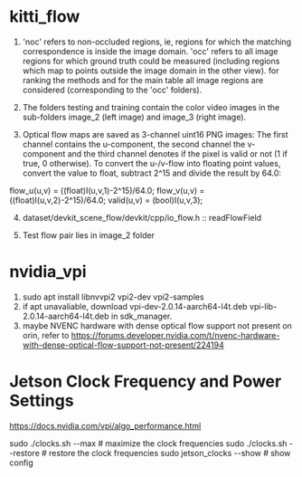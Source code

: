 # kitti_flow

1) 'noc' refers to non-occluded regions, ie, regions for which the matching correspondence is inside the image domain. 'occ' refers to all image regions for which ground truth could be measured (including regions which map to points outside the image domain in the other view). for ranking the methods and for the main table all image regions are considered (corresponding to the 'occ' folders).

2) The folders testing and training contain the color video images in the sub-folders image_2 (left image) and image_3 (right image).

3) Optical flow maps are saved as 3-channel uint16 PNG images: The first channel
contains the u-component, the second channel the v-component and the third
channel denotes if the pixel is valid or not (1 if true, 0 otherwise). To convert
the u-/v-flow into floating point values, convert the value to float, subtract
2^15 and divide the result by 64.0:

flow_u(u,v) = ((float)I(u,v,1)-2^15)/64.0;
flow_v(u,v) = ((float)I(u,v,2)-2^15)/64.0;
valid(u,v)  = (bool)I(u,v,3);

4) dataset/devkit_scene_flow/devkit/cpp/io_flow.h :: readFlowField

5) Test flow pair lies in image_2 folder

# nvidia_vpi
1) sudo apt install libnvvpi2 vpi2-dev vpi2-samples
2) if apt unavaliable, download vpi-dev-2.0.14-aarch64-l4t.deb vpi-lib-2.0.14-aarch64-l4t.deb in sdk_manager.
3) maybe NVENC hardware with dense optical flow support not present on orin,  refer to https://forums.developer.nvidia.com/t/nvenc-hardware-with-dense-optical-flow-support-not-present/224194

# Jetson Clock Frequency and Power Settings
https://docs.nvidia.com/vpi/algo_performance.html

sudo ./clocks.sh --max      # maximize the clock frequencies
sudo ./clocks.sh --restore  # restore the clock frequencies
sudo jetson_clocks --show   # show config